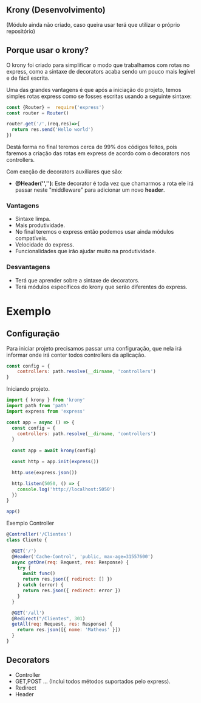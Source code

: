 ## Krony (Desenvolvimento) 

(Módulo ainda não criado, caso queira usar terá que utilizar o próprio repositório)

## Porque usar o krony?

O krony foi criado para simplificar o modo que trabalhamos com rotas no express, como a sintaxe de decorators acaba sendo um pouco mais legível e de fácil escrita.

Uma das grandes vantagens é que após a iniciação do projeto, temos simples rotas express como se fosses escritas usando a seguinte sintaxe:
```javascript
const {Router} =  require('express')
const router = Router()

router.get('/',(req,res)=>{
  return res.send('Hello world')
})
```

Destá forma no final teremos cerca de 99% dos códigos feitos, pois faremos a criação das rotas em express de acordo com o decorators nos controllers. 

Com exeção de decorators auxiliares que são:
- **@Header('','')**: Este decorator é toda vez que chamarmos a rota ele irá passar neste "middleware" para adicionar um novo **header**.


### Vantagens
- Sintaxe limpa.
- Mais produtividade.
- No final teremos o express então podemos usar ainda módulos compatíveis.  
- Velocidade do express.
- Funcionalidades que irão ajudar muito na produtividade.

### Desvantagens
- Terá que aprender sobre a sintaxe de decorators.
- Terá módulos específicos do krony que serão diferentes do express.

# Exemplo 

## Configuração
Para iniciar projeto precisamos passar uma configuração, que nela irá informar onde irá conter todos controllers da aplicação.

```javascript
const config = {
    controllers: path.resolve(__dirname, 'controllers')
}
```

Iniciando projeto.
```javascript
import { krony } from 'krony'
import path from 'path'
import express from 'express'

const app = async () => {
  const config = {
    controllers: path.resolve(__dirname, 'controllers')
  }
  
  const app = await krony(config)

  const http = app.init(express())

  http.use(express.json())

  http.listen(5050, () => {
    console.log('http://localhost:5050')
  })
}

app()
```

Exemplo Controller
```javascript
@Controller('/Clientes')
class Cliente {

  @GET('/')
  @Header('Cache-Control', 'public, max-age=31557600')
  async getOne(req: Request, res: Response) {
    try {
      await func()
      return res.json({ redirect: [] })
    } catch (error) {
      return res.json({ redirect: error })
    }
  }

  @GET('/all')
  @Redirect("/Clientes", 301)
  getAll(req: Request, res: Response) {
    return res.json([{ nome: 'Matheus' }])
  }
}
```


## Decorators
- Controller 
- GET,POST ... (Inclui todos métodos suportados pelo express).
- Redirect 
- Header
